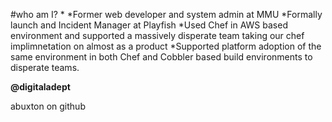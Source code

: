 <!SLIDE>
#who am I?
 *
 *Former web developer and system admin at MMU
 *Formally launch and Incident Manager at Playfish
 *Used Chef in AWS based environment and supported a massively disperate team taking our chef implimnetation on almost as a product
 *Supported platform adoption of the same environment in both Chef and Cobbler based build environments to disperate teams.


**@digitaladept**

abuxton on github
